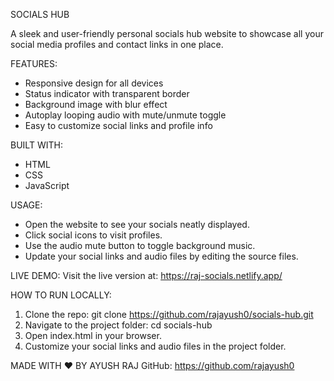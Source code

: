 SOCIALS HUB

A sleek and user-friendly personal socials hub website to showcase all your social media profiles and contact links in one place.

FEATURES:
- Responsive design for all devices
- Status indicator with transparent border
- Background image with blur effect
- Autoplay looping audio with mute/unmute toggle
- Easy to customize social links and profile info

BUILT WITH:
- HTML
- CSS
- JavaScript

USAGE:
- Open the website to see your socials neatly displayed.
- Click social icons to visit profiles.
- Use the audio mute button to toggle background music.
- Update your social links and audio files by editing the source files.

LIVE DEMO:
Visit the live version at:
https://raj-socials.netlify.app/

HOW TO RUN LOCALLY:
1. Clone the repo:
   git clone https://github.com/rajayush0/socials-hub.git
2. Navigate to the project folder:
   cd socials-hub
3. Open index.html in your browser.
4. Customize your social links and audio files in the project folder.

MADE WITH ❤️ BY AYUSH RAJ
GitHub: https://github.com/rajayush0
